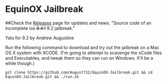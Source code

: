 # EquinOX Jailbreak
##Check the [Releases](https://github.com/August712/EquinOX-Jailbreak/releases) page for updates and news.
"Source code of an incomplete ios ~~8.4.1~~ 9.2 jailbreak."

Yalu for 9.2 by Andrew Augustine

Run the following command to download and try out the jailbreak on a Mac OS X system with XCODE. (I'm going to attempt to scavenge the xCode files and Executables, and tweak them so they can run on Windows. It'll be a while though.) 

```git clone https://github.com/August712/EquinOX-Jailbreak.git && cd EquinOX-Jailbreak.git && ./run.sh```
